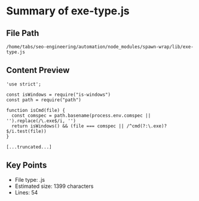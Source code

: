 # Summary of exe-type.js
  
## File Path
`/home/tabs/seo-engineering/automation/node_modules/spawn-wrap/lib/exe-type.js`

## Content Preview
```
'use strict';

const isWindows = require("is-windows")
const path = require("path")

function isCmd(file) {
  const comspec = path.basename(process.env.comspec || '').replace(/\.exe$/i, '')
  return isWindows() && (file === comspec || /^cmd(?:\.exe)?$/i.test(file))
}

[...truncated...]
```

## Key Points
- File type: .js
- Estimated size: 1399 characters
- Lines: 54
